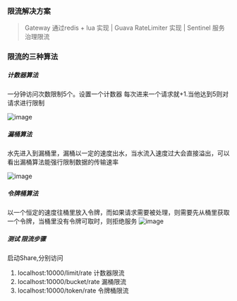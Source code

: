 ### 限流解决方案
>  Gateway 通过redis + lua 实现 |
>  Guava RateLimiter 实现   |
>  Sentinel 服务治理限流
### 限流的三种算法

##### 计数器算法
一分钟访问次数限制5个。设置一个计数器 每次进来一个请求就+1.当他达到5则对请求进行限制

![image](https://user-images.githubusercontent.com/11972980/118577863-bea33100-b7bd-11eb-8257-cea802a49bae.png)


##### 漏桶算法
水先进入到漏桶里，漏桶以一定的速度出水，当水流入速度过大会直接溢出，可以看出漏桶算法能强行限制数据的传输速率

![image](https://user-images.githubusercontent.com/11972980/118577894-cb278980-b7bd-11eb-882a-e43c70ac4856.png)



##### 令牌桶算法
以一个恒定的速度往桶里放入令牌，而如果请求需要被处理，则需要先从桶里获取一个令牌，当桶里没有令牌可取时，则拒绝服务
![image](https://user-images.githubusercontent.com/11972980/118577933-d7134b80-b7bd-11eb-84ad-1ca9de46f7d4.png)

##### 测试 限流步骤
启动Share,分别访问
1. localhost:10000/limit/rate 计数器限流
2. localhost:10000/bucket/rate 漏桶限流
3. localhost:10000/token/rate 令牌桶限流
